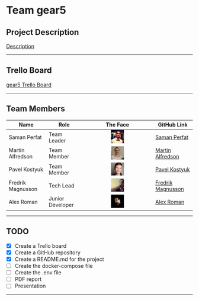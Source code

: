 # Team gear5

## Project Description

[Description](assignment.md)

---

## Trello Board

[gear5 Trello Board](https://trello.com/b/HF9T6NHr/gear5)

---

## Team Members

| Name | Role | The Face | GitHub Link |
| --- | --- | :---: | --- |
| Saman Perfat | Team Leader | <img src="img//Saman_Petfat.png" width=20%> | [Saman Perfat](https://github.com/SamanPetfat) |
| Martin Alfredson | Team Member | <img src="img//Martin_Alfredson.png" width=20%> | [Martin Alfredson](https://github.com/maal2202)
| Pavel Kostyuk | Team Member | <img src="img//Pavel_Kostyuk.png" width=20%> | [Pavel Kostyuk](https://github.com/PavelKostyuk) |
| Fredrik Magnusson | Tech Lead | <img src="img//Fredrik_Magnusson.png" width=20%> | [Fredrik Magnusson](https://github.com/mindriddler) |
| Alex Roman | Junior Developer | <img src="img//Alex_Roman.png" width=20%> | [Alex Roman](https://github.com/AlexRoman777) |

---

## TODO

- [x] Create a Trello board
- [x] Create a GitHub repository
- [x] Create a README.md for the project
- [ ] Create the docker-compose file
- [ ] Create the .env file
- [ ] PDF report
- [ ] Presentation

---
